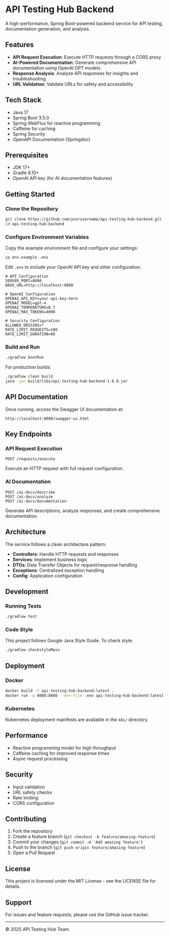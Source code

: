 # API Testing Hub Backend

A high-performance, Spring Boot-powered backend service for API testing, documentation generation, and analysis.

## Features

- **API Request Execution**: Execute HTTP requests through a CORS proxy
- **AI-Powered Documentation**: Generate comprehensive API documentation using OpenAI GPT models
- **Response Analysis**: Analyze API responses for insights and troubleshooting
- **URL Validation**: Validate URLs for safety and accessibility

## Tech Stack

- Java 17
- Spring Boot 3.5.0
- Spring WebFlux for reactive programming
- Caffeine for caching
- Spring Security
- OpenAPI Documentation (Springdoc)

## Prerequisites

- JDK 17+
- Gradle 8.10+
- OpenAI API key (for AI documentation features)

## Getting Started

### Clone the Repository

```bash
git clone https://github.com/yourusername/api-testing-hub-backend.git
cd api-testing-hub-backend
```

### Configure Environment Variables

Copy the example environment file and configure your settings:

```bash
cp env.example .env
```

Edit `.env` to include your OpenAI API key and other configuration:

```properties
# API Configuration
SERVER_PORT=8080
BASE_URL=http://localhost:8080

# OpenAI Configuration
OPENAI_API_KEY=your-api-key-here
OPENAI_MODEL=gpt-4
OPENAI_TEMPERATURE=0.7
OPENAI_MAX_TOKENS=4000

# Security Configuration
ALLOWED_ORIGINS=*
RATE_LIMIT_REQUESTS=100
RATE_LIMIT_DURATION=60
```

### Build and Run

```bash
./gradlew bootRun
```

For production builds:

```bash
./gradlew clean build
java -jar build/libs/api-testing-hub-backend-1.0.0.jar
```

## API Documentation

Once running, access the Swagger UI documentation at:

```
http://localhost:8080/swagger-ui.html
```

## Key Endpoints

### API Request Execution

```http
POST /requests/execute
```

Execute an HTTP request with full request configuration.

### AI Documentation

```http
POST /ai-docs/describe
POST /ai-docs/analyze
POST /ai-docs/documentation
```

Generate API descriptions, analyze responses, and create comprehensive documentation.

## Architecture

The service follows a clean architecture pattern:

- **Controllers**: Handle HTTP requests and responses
- **Services**: Implement business logic
- **DTOs**: Data Transfer Objects for request/response handling
- **Exceptions**: Centralized exception handling
- **Config**: Application configuration

## Development

### Running Tests

```bash
./gradlew test
```

### Code Style

This project follows Google Java Style Guide. To check style:

```bash
./gradlew checkstyleMain
```

## Deployment

### Docker

```bash
docker build -t api-testing-hub-backend:latest .
docker run -p 8080:8080 --env-file .env api-testing-hub-backend:latest
```

### Kubernetes

Kubernetes deployment manifests are available in the `k8s/` directory.

## Performance

- Reactive programming model for high throughput
- Caffeine caching for improved response times
- Async request processing

## Security

- Input validation
- URL safety checks
- Rate limiting
- CORS configuration

## Contributing

1. Fork the repository
2. Create a feature branch (`git checkout -b feature/amazing-feature`)
3. Commit your changes (`git commit -m 'Add amazing feature'`)
4. Push to the branch (`git push origin feature/amazing-feature`)
5. Open a Pull Request

## License

This project is licensed under the MIT License - see the LICENSE file for details.

## Support

For issues and feature requests, please use the GitHub issue tracker.

---

© 2025 API Testing Hub Team 
